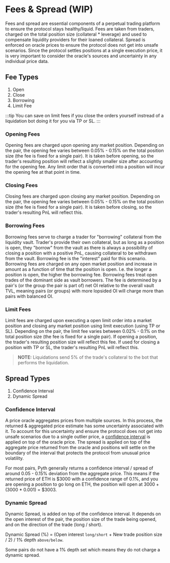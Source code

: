# Fees & Spread (WIP)

Fees and spread are essential components of a perpetual trading platform to ensure the protocol stays healthy/liquid.
Fees are taken from traders, charged on the total position size (collateral \* leverage) and used to compensate liquidity providers for their loaned collateral.
Spread is enforced on oracle prices to ensure the protocol does not get into unsafe scenarios. Since the protocol settles positions at a single execution price, it is very important to consider the oracle's sources and uncertainty in any individual price data.

## Fee Types

1. Open
2. Close
3. Borrowing
4. Limit Fee

:::tip
You can save on limit fees if you close the orders yourself instread of a liquidation bot doing it for you via TP or SL.
:::

### Opening Fees

Opening fees are charged upon opening any market position. Depending on the pair, the opening fee varies between 0.05% - 0.15% on the total position size (the fee is fixed for a single pair). It is taken before opening, so the trader's resulting position will reflect a slightly smaller size after accounting for the opening fee. Any limit order that is converted into a position will incur the opening fee at that point in time.

### Closing Fees

Closing fees are charged upon closing any market position. Depending on the pair, the opening fee varies between 0.05% - 0.15% on the total position size (the fee is fixed for a single pair). It is taken before closing, so the trader's resulting PnL will reflect this.

### Borrowing Fees

Borrowing fees serve to charge a trader for "borrowing" collateral from the liquidity vault. Trader's provide their own collateral, but as long as a position is open, they "borrow" from the vault as there is always a possibility of closing a position with a positive PnL, causing collateral to be withdrawn from the vault. Borrowing fee is the "interest" paid for this scenario.
Borrowing fees are charged on any open market position and increase in amount as a function of time that the position is open. I.e. the longer a position is open, the higher the borrowing fee.
Borrowing fees treat open trades of the dominant side as vault borrowers. The fee is determined by a pair's (or the group the pair is part of) net OI relative to the overall vault TVL, meaning pairs (or groups) with more lopsided OI will charge more than pairs with balanced OI.

### Limit Fees

Limit fees are charged upon executing a open limit order into a market position and closing any market position using limit execution (using TP or SL). Depending on the pair, the limit fee varies between 0.02% - 0.1% on the total position size (the fee is fixed for a single pair). If opening a position, the trader's resulting position size will reflect this fee. If used for closing a position with TP or SL, the trader's resulting PnL will reflect this.

> **NOTE:** Liquidations send 5% of the trade's collateral to the bot that performs the liquidation.

## Spread Types

1. Confidence Interval
2. Dynamic Spread

### Confidence Interval

A price oracle aggregates prices from multiple sources. In this process, the returned & aggregated price estimate has some uncertainty associated with it. To account for this uncertainty and ensure the protocol does not get into unsafe scenarios due to a single outlier price, a [confidence interval](https://docs.pyth.network/price-feeds/best-practices#confidence-intervals) is applied on top of the oracle price. The spread is applied on top of the aggregate price returned from the oracle and positions will settle on the boundary of the interval that protects the protocol from unusual price volatility.

For most pairs, Pyth generally returns a confidence interval / spread of around 0.05 - 0.15% deviation from the aggregate price. This means if the returned price of ETH is $3000 with a confidence range of 0.1%, and you are opening a position to go long on ETH, the position will open at $3000 + ($3000 \* 0.001) = $3003.

### Dynamic Spread

Dynamic Spread, is added on top of the confidence interval. It depends on the open interest of the pair, the position size of the trade being opened, and on the direction of the trade (long / short).

Dynamic Spread (%) = (Open interest `long/short` + New trade position size / 2) / 1% depth `above/below`.

Some pairs do not have a 1% depth set which means they do not charge a dynamic spread.
